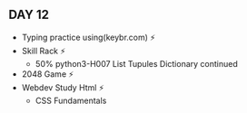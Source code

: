 ## DAY 12 ##
- Typing practice using(keybr.com) ⚡
- Skill Rack ⚡
  - 50% python3-H007 List Tupules Dictionary continued
- 2048 Game ⚡
- Webdev Study Html ⚡
    - CSS Fundamentals